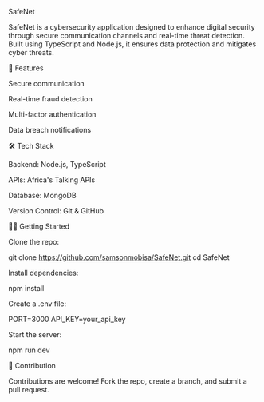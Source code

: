 SafeNet

SafeNet is a cybersecurity application designed to enhance digital security through secure communication channels and real-time threat detection. Built using TypeScript and Node.js, it ensures data protection and mitigates cyber threats.

🚀 Features

Secure communication

Real-time fraud detection

Multi-factor authentication

Data breach notifications

🛠 Tech Stack

Backend: Node.js, TypeScript

APIs: Africa's Talking APIs

Database: MongoDB

Version Control: Git & GitHub

🧑‍💻 Getting Started

Clone the repo:

git clone https://github.com/samsonmobisa/SafeNet.git
cd SafeNet

Install dependencies:

npm install

Create a .env file:

PORT=3000
API_KEY=your_api_key

Start the server:

npm run dev

🤝 Contribution

Contributions are welcome! Fork the repo, create a branch, and submit a pull request.
